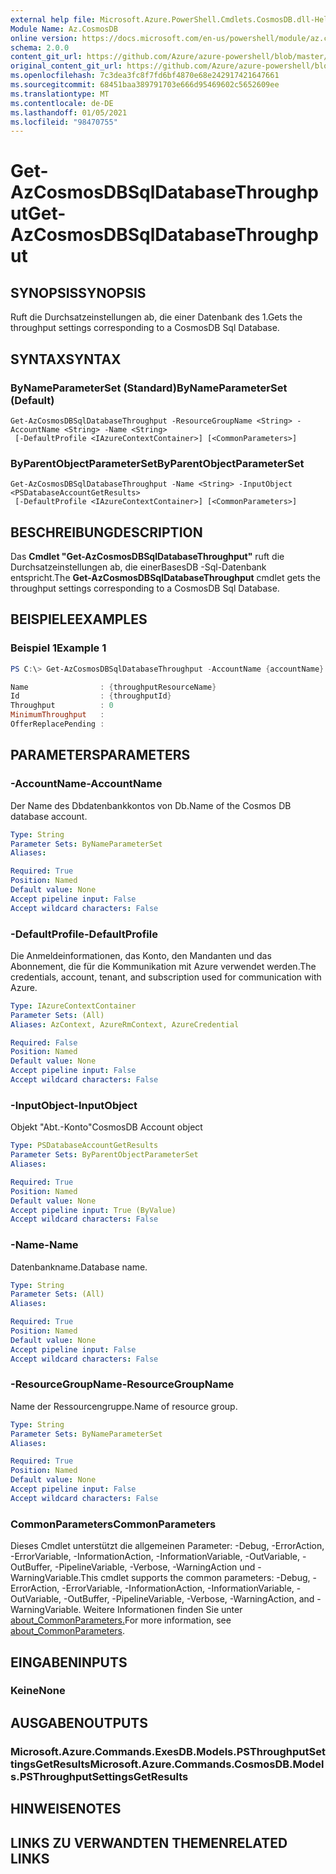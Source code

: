 ```yaml
---
external help file: Microsoft.Azure.PowerShell.Cmdlets.CosmosDB.dll-Help.xml
Module Name: Az.CosmosDB
online version: https://docs.microsoft.com/en-us/powershell/module/az.cosmosdb/get-azcosmosdbsqldatabasethroughput
schema: 2.0.0
content_git_url: https://github.com/Azure/azure-powershell/blob/master/src/CosmosDB/CosmosDB/help/Get-AzCosmosDBSqlDatabaseThroughput.md
original_content_git_url: https://github.com/Azure/azure-powershell/blob/master/src/CosmosDB/CosmosDB/help/Get-AzCosmosDBSqlDatabaseThroughput.md
ms.openlocfilehash: 7c3dea3fc8f7fd6bf4870e68e242917421647661
ms.sourcegitcommit: 68451baa389791703e666d95469602c5652609ee
ms.translationtype: MT
ms.contentlocale: de-DE
ms.lasthandoff: 01/05/2021
ms.locfileid: "98470755"
---
```

# <span data-ttu-id="51a52-101">Get-AzCosmosDBSqlDatabaseThroughput</span><span class="sxs-lookup"><span data-stu-id="51a52-101">Get-AzCosmosDBSqlDatabaseThroughput</span></span>

## <span data-ttu-id="51a52-102">SYNOPSIS</span><span class="sxs-lookup"><span data-stu-id="51a52-102">SYNOPSIS</span></span>
<span data-ttu-id="51a52-103">Ruft die Durchsatzeinstellungen ab, die einer Datenbank des 1.</span><span class="sxs-lookup"><span data-stu-id="51a52-103">Gets the throughput settings corresponding to a CosmosDB Sql Database.</span></span>

## <span data-ttu-id="51a52-104">SYNTAX</span><span class="sxs-lookup"><span data-stu-id="51a52-104">SYNTAX</span></span>

### <span data-ttu-id="51a52-105">ByNameParameterSet (Standard)</span><span class="sxs-lookup"><span data-stu-id="51a52-105">ByNameParameterSet (Default)</span></span>
```
Get-AzCosmosDBSqlDatabaseThroughput -ResourceGroupName <String> -AccountName <String> -Name <String>
 [-DefaultProfile <IAzureContextContainer>] [<CommonParameters>]
```

### <span data-ttu-id="51a52-106">ByParentObjectParameterSet</span><span class="sxs-lookup"><span data-stu-id="51a52-106">ByParentObjectParameterSet</span></span>
```
Get-AzCosmosDBSqlDatabaseThroughput -Name <String> -InputObject <PSDatabaseAccountGetResults>
 [-DefaultProfile <IAzureContextContainer>] [<CommonParameters>]
```

## <span data-ttu-id="51a52-107">BESCHREIBUNG</span><span class="sxs-lookup"><span data-stu-id="51a52-107">DESCRIPTION</span></span>
<span data-ttu-id="51a52-108">Das **Cmdlet "Get-AzCosmosDBSqlDatabaseThroughput"** ruft die Durchsatzeinstellungen ab, die einerBasesDB -Sql-Datenbank entspricht.</span><span class="sxs-lookup"><span data-stu-id="51a52-108">The **Get-AzCosmosDBSqlDatabaseThroughput** cmdlet gets the throughput settings corresponding to a CosmosDB Sql Database.</span></span>

## <span data-ttu-id="51a52-109">BEISPIELE</span><span class="sxs-lookup"><span data-stu-id="51a52-109">EXAMPLES</span></span>

### <span data-ttu-id="51a52-110">Beispiel 1</span><span class="sxs-lookup"><span data-stu-id="51a52-110">Example 1</span></span>
```powershell
PS C:\> Get-AzCosmosDBSqlDatabaseThroughput -AccountName {accountName} -ResourceGroupName {resourceGroupName} -Name {databaseName}

Name                : {throughputResourceName}
Id                  : {throughputId}
Throughput          : 0
MinimumThroughput   :
OfferReplacePending :
```

## <span data-ttu-id="51a52-111">PARAMETERS</span><span class="sxs-lookup"><span data-stu-id="51a52-111">PARAMETERS</span></span>

### <span data-ttu-id="51a52-112">-AccountName</span><span class="sxs-lookup"><span data-stu-id="51a52-112">-AccountName</span></span>
<span data-ttu-id="51a52-113">Der Name des Dbdatenbankkontos von Db.</span><span class="sxs-lookup"><span data-stu-id="51a52-113">Name of the Cosmos DB database account.</span></span>

```yaml
Type: String
Parameter Sets: ByNameParameterSet
Aliases:

Required: True
Position: Named
Default value: None
Accept pipeline input: False
Accept wildcard characters: False
```

### <span data-ttu-id="51a52-114">-DefaultProfile</span><span class="sxs-lookup"><span data-stu-id="51a52-114">-DefaultProfile</span></span>
<span data-ttu-id="51a52-115">Die Anmeldeinformationen, das Konto, den Mandanten und das Abonnement, die für die Kommunikation mit Azure verwendet werden.</span><span class="sxs-lookup"><span data-stu-id="51a52-115">The credentials, account, tenant, and subscription used for communication with Azure.</span></span>

```yaml
Type: IAzureContextContainer
Parameter Sets: (All)
Aliases: AzContext, AzureRmContext, AzureCredential

Required: False
Position: Named
Default value: None
Accept pipeline input: False
Accept wildcard characters: False
```

### <span data-ttu-id="51a52-116">-InputObject</span><span class="sxs-lookup"><span data-stu-id="51a52-116">-InputObject</span></span>
<span data-ttu-id="51a52-117">Objekt "Abt.-Konto"</span><span class="sxs-lookup"><span data-stu-id="51a52-117">CosmosDB Account object</span></span>

```yaml
Type: PSDatabaseAccountGetResults
Parameter Sets: ByParentObjectParameterSet
Aliases:

Required: True
Position: Named
Default value: None
Accept pipeline input: True (ByValue)
Accept wildcard characters: False
```

### <span data-ttu-id="51a52-118">-Name</span><span class="sxs-lookup"><span data-stu-id="51a52-118">-Name</span></span>
<span data-ttu-id="51a52-119">Datenbankname.</span><span class="sxs-lookup"><span data-stu-id="51a52-119">Database name.</span></span>

```yaml
Type: String
Parameter Sets: (All)
Aliases:

Required: True
Position: Named
Default value: None
Accept pipeline input: False
Accept wildcard characters: False
```

### <span data-ttu-id="51a52-120">-ResourceGroupName</span><span class="sxs-lookup"><span data-stu-id="51a52-120">-ResourceGroupName</span></span>
<span data-ttu-id="51a52-121">Name der Ressourcengruppe.</span><span class="sxs-lookup"><span data-stu-id="51a52-121">Name of resource group.</span></span>

```yaml
Type: String
Parameter Sets: ByNameParameterSet
Aliases:

Required: True
Position: Named
Default value: None
Accept pipeline input: False
Accept wildcard characters: False
```

### <span data-ttu-id="51a52-122">CommonParameters</span><span class="sxs-lookup"><span data-stu-id="51a52-122">CommonParameters</span></span>
<span data-ttu-id="51a52-123">Dieses Cmdlet unterstützt die allgemeinen Parameter: -Debug, -ErrorAction, -ErrorVariable, -InformationAction, -InformationVariable, -OutVariable, -OutBuffer, -PipelineVariable, -Verbose, -WarningAction und -WarningVariable.</span><span class="sxs-lookup"><span data-stu-id="51a52-123">This cmdlet supports the common parameters: -Debug, -ErrorAction, -ErrorVariable, -InformationAction, -InformationVariable, -OutVariable, -OutBuffer, -PipelineVariable, -Verbose, -WarningAction, and -WarningVariable.</span></span> <span data-ttu-id="51a52-124">Weitere Informationen finden Sie unter [about_CommonParameters.](http://go.microsoft.com/fwlink/?LinkID=113216)</span><span class="sxs-lookup"><span data-stu-id="51a52-124">For more information, see [about_CommonParameters](http://go.microsoft.com/fwlink/?LinkID=113216).</span></span>

## <span data-ttu-id="51a52-125">EINGABEN</span><span class="sxs-lookup"><span data-stu-id="51a52-125">INPUTS</span></span>

### <span data-ttu-id="51a52-126">Keine</span><span class="sxs-lookup"><span data-stu-id="51a52-126">None</span></span>

## <span data-ttu-id="51a52-127">AUSGABEN</span><span class="sxs-lookup"><span data-stu-id="51a52-127">OUTPUTS</span></span>

### <span data-ttu-id="51a52-128">Microsoft.Azure.Commands.ExesDB.Models.PSThroughputSettingsGetResults</span><span class="sxs-lookup"><span data-stu-id="51a52-128">Microsoft.Azure.Commands.CosmosDB.Models.PSThroughputSettingsGetResults</span></span>

## <span data-ttu-id="51a52-129">HINWEISE</span><span class="sxs-lookup"><span data-stu-id="51a52-129">NOTES</span></span>

## <span data-ttu-id="51a52-130">LINKS ZU VERWANDTEN THEMEN</span><span class="sxs-lookup"><span data-stu-id="51a52-130">RELATED LINKS</span></span>
